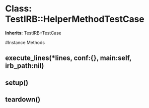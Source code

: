 # Class: TestIRB::HelperMethodTestCase
**Inherits:** TestIRB::TestCase
    




#Instance Methods
## execute_lines(*lines, conf:{}, main:self, irb_path:nil) [](#method-i-execute_lines)

## setup() [](#method-i-setup)

## teardown() [](#method-i-teardown)

